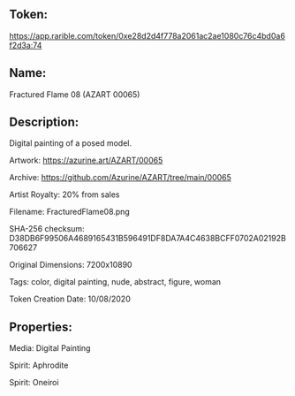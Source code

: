 ## Token:

https://app.rarible.com/token/0xe28d2d4f778a2061ac2ae1080c76c4bd0a6f2d3a:74

## Name:

Fractured Flame 08 (AZART 00065)

## Description: 

Digital painting of a posed model.

Artwork: https://azurine.art/AZART/00065

Archive: https://github.com/Azurine/AZART/tree/main/00065

Artist Royalty: 20% from sales

Filename: FracturedFlame08.png

SHA-256 checksum: D38DB6F99506A4689165431B596491DF8DA7A4C4638BCFF0702A02192B706627

Original Dimensions: 7200x10890

Tags: color, digital painting, nude, abstract, figure, woman 

Token Creation Date: 10/08/2020

## Properties:

Media: Digital Painting

Spirit: Aphrodite

Spirit: Oneiroi